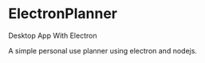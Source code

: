 # ElectronPlanner
Desktop App With Electron

A simple personal use planner using electron and nodejs. 

